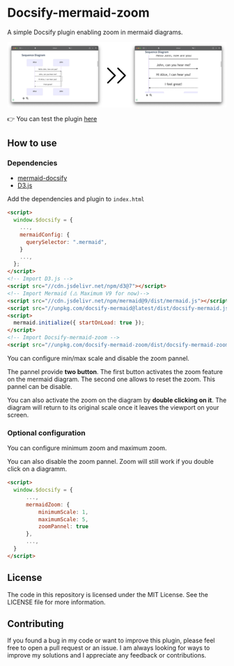 # Docsify-mermaid-zoom

A simple Docsify plugin enabling zoom in mermaid diagrams.

![Demo](assets/demo.png)

👉 You can test the plugin [here](https://corentinleberre.github.io/docsify-mermaid-zoom/)

## How to use

### Dependencies

- [mermaid-docsify](https://github.com/Leward/mermaid-docsify/])
- [D3.js](https://d3js.org)

Add the dependencies and plugin to `index.html`

```html
<script>
  window.$docsify = {
    ...,
    mermaidConfig: {
      querySelector: ".mermaid",
    }
    ...,
  };
</script>
<!-- Import D3.js -->
<script src="//cdn.jsdelivr.net/npm/d3@7"></script>
<!-- Import Mermaid (⚠️ Maximum V9 for now)-->
<script src="//cdn.jsdelivr.net/npm/mermaid@9/dist/mermaid.js"></script>
<script src="//unpkg.com/docsify-mermaid@latest/dist/docsify-mermaid.js"></script>
<script>
  mermaid.initialize({ startOnLoad: true });
</script>
<!-- Import Docsify-mermaid-zoom -->
<script src="//unpkg.com/docsify-mermaid-zoom/dist/docsify-mermaid-zoom.js"></script>
```

You can configure min/max scale and disable the zoom pannel.

The pannel provide **two button**. The first button activates the zoom feature on the mermaid diagram. The second one allows to reset the zoom.
This pannel can be disable.

You can also activate the zoom on the diagram by **double clicking on it**.
The diagram will return to its original scale once it leaves the viewport on your screen.

### Optional configuration

You can configure minimum zoom and maximum zoom.

You can also disable the zoom pannel. Zoom will still work if you double click on a diagramm.

```html
<script>
  window.$docsify = {
      ...,
      mermaidZoom: {
          minimumScale: 1,
          maximumScale: 5,
          zoomPannel: true
      },
      ...,
  }
</script>
```

## License

The code in this repository is licensed under the MIT License. See the LICENSE file for more information.

## Contributing

If you found a bug in my code or want to improve this plugin, please feel free to open a pull request or an issue. I am always looking for ways to improve my solutions and I appreciate any feedback or contributions.
